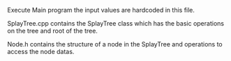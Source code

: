 Execute Main program the input values are hardcoded in this file.

SplayTree.cpp contains the SplayTree class which has the basic operations on the tree and root of the tree.

Node.h contains the structure of a node in the SplayTree and operations to access the node datas.
